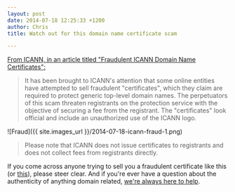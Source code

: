 ```yaml
---
layout: post
date: 2014-07-18 12:25:33 +1200
author: Chris
title: Watch out for this domain name certificate scam

---
```


<!-- excerpt -->

[From ICANN, in an article titled "Fraudulent ICANN Domain Name Certificates":](https://www.icann.org/news/announcement-2014-07-15-en)

>It has been brought to ICANN's attention that some online entities have attempted to sell fraudulent "certificates", which they claim are required to protect generic top-level domain names. The perpetuators of this scam threaten registrants on the protection service with the objective of securing a fee from the registrant. The "certificates" look official and include an unauthorized use of the ICANN logo.

<!-- /excerpt -->

![Fraud]({{ site.images_url }}/2014-07-18-icann-fraud-1.png)

>Please note that ICANN does not issue certificates to registrants and does not collect fees from registrants directly.

If you come across anyone trying to sell you a fraudulent certificate like this (or [this](https://www.icann.org/sites/default/files/assets/fraud-example-700x917-2-16jul14-zh.png)), please steer clear. And if you're ever have a question about the authenticity of anything domain related, [we're always here to help](https://iwantmyname.com/support). 
